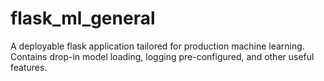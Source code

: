 # flask_ml_general
A deployable flask application tailored for production machine learning.  Contains drop-in model loading, logging pre-configured, and other useful features.
